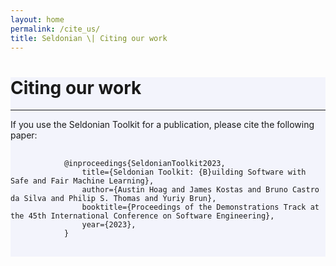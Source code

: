 ```yaml
---
layout: home
permalink: /cite_us/
title: Seldonian \| Citing our work
---
```


<!-- Main Container -->
<div class="container p-3 my-5 border" style="background-color: #f3f4fc;">
<h1 class="mb-3">Citing our work</h1>
<hr class="my-4">
<p>
    If you use the Seldonian Toolkit for a publication, please cite the following paper: 
</p>
    <pre>
        <code>
            @inproceedings{SeldonianToolkit2023,
                title={Seldonian Toolkit: {B}uilding Software with Safe and Fair Machine Learning},
                author={Austin Hoag and James Kostas and Bruno Castro da Silva and Philip S. Thomas and Yuriy Brun},
                booktitle={Proceedings of the Demonstrations Track at the 45th International Conference on Software Engineering},
                year={2023},
            }
        </code>
    </pre>

</div>